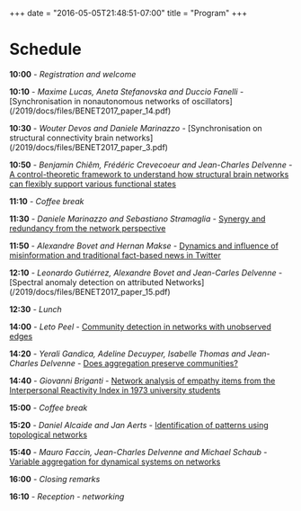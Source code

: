 +++
date = "2016-05-05T21:48:51-07:00"
title = "Program"
+++

# Schedule 
**10:00** - *Registration and welcome*

**10:10** - *Maxime Lucas, Aneta Stefanovska and Duccio Fanelli* - [Synchronisation in nonautonomous networks of oscillators] (/2019/docs/files/BENET2017_paper_14.pdf) 

**10:30** - *Wouter Devos and Daniele Marinazzo* - [Synchronisation on structural connectivity brain networks] (/2019/docs/files/BENET2017_paper_3.pdf) 

**10:50** - *Benjamin Chiêm, Frédéric Crevecoeur and Jean-Charles Delvenne* - [A control-theoretic framework to understand how structural brain networks can flexibly support various functional states](/2019/docs/files/BENET2017_paper_16.pdf) 


**11:10** - *Coffee break*

**11:30** - *Daniele Marinazzo and Sebastiano Stramaglia* - [Synergy and redundancy from the network perspective](/2019/docs/files/BENET2017_paper_8.pdf) 

**11:50** - *Alexandre Bovet and Hernan Makse* - [Dynamics and influence of misinformation and traditional fact-based news in Twitter](/2019/docs/files/BENET2017_paper_10.pdf) 

**12:10** - *Leonardo Gutiérrez, Alexandre Bovet and Jean-Carles Delvenne* - [Spectral anomaly detection on attributed Networks] (/2019/docs/files/BENET2017_paper_15.pdf) 

**12:30** - *Lunch*

**14:00** - *Leto Peel* - [Community detection in networks with unobserved edges](/2019/docs/files/BENET2017_paper_13.pdf) 

**14:20** - *Yerali Gandica, Adeline Decuyper, Isabelle Thomas and Jean-Charles Delvenne* - [Does aggregation preserve communities?](/2019/docs/files/BENET2017_paper_17.pdf) 

**14:40** - *Giovanni Briganti* - [Network analysis of empathy items from the Interpersonal Reactivity Index in 1973 university students](/2019/docs/files/BENET2017_paper_12.pdf) 

**15:00** - *Coffee break*

**15:20** - *Daniel Alcaide and Jan Aerts* - [Identification of patterns using topological networks](/2019/docs/files/BENET2017_paper_9.pdf)

**15:40** - *Mauro Faccin, Jean-Charles Delvenne and Michael Schaub* - [Variable aggregation for dynamical systems on networks](/2019/docs/files/BENET2017_paper_7.pdf)

**16:00** - *Closing remarks*

**16:10** - *Reception - networking*
 
